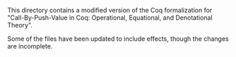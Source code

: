 This directory contains a modified version of the Coq formalization for
"Call-By-Push-Value in Coq: Operational, Equational, and Denotational
Theory".

Some of the files have been updated to include effects, though the changes
are incomplete.
